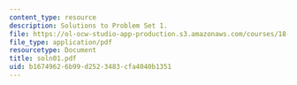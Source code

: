 ```yaml
---
content_type: resource
description: Solutions to Problem Set 1.
file: https://ol-ocw-studio-app-production.s3.amazonaws.com/courses/18-098-street-fighting-mathematics-january-iap-2008/b16749626b99d2523483cfa4040b1351_soln01.pdf
file_type: application/pdf
resourcetype: Document
title: soln01.pdf
uid: b1674962-6b99-d252-3483-cfa4040b1351
---
```

